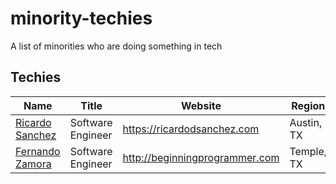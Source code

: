 # minority-techies
A list of minorities who are doing something in tech

## Techies

Name | Title | Website | Region 
------------ | ------- | ------- | -------
[Ricardo Sanchez](/techie-profiles/ricardo.md) | Software Engineer | https://ricardodsanchez.com | Austin, TX
[Fernando Zamora](/techie-profiles/fernando.md) | Software Engineer | http://beginningprogrammer.com | Temple, TX
